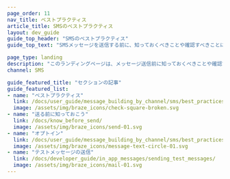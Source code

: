 ```yaml
---
page_order: 11
nav_title: ベストプラクティス
article_title: SMSのベストプラクティス
layout: dev_guide
guide_top_header: "SMSのベストプラクティス"
guide_top_text: "SMSメッセージを送信する前に、知っておくべきことや確認すべきことについては、次の記事を参照してください。"

page_type: landing
description: "このランディングページは、メッセージ送信前に知っておくべきことや確認すべきことを強調するベストプラクティスのホームです。"
channel: SMS

guide_featured_title: "セクションの記事"
guide_featured_list:
- name: "ベストプラクティス"
  link: /docs/user_guide/message_building_by_channel/sms/best_practices/best_practices/
  image: /assets/img/braze_icons/check-square-broken.svg
- name: "送る前に知っておこう"
  link: /docs/know_before_send/
  image: /assets/img/braze_icons/send-01.svg
- name: "オプトイン"
  link: /docs/user_guide/message_building_by_channel/sms/best_practices/opt-ins/
  image: /assets/img/braze_icons/message-text-circle-01.svg
- name: "テストメッセージの送信"
  link: /docs/developer_guide/in_app_messages/sending_test_messages/
  image: /assets/img/braze_icons/mail-01.svg
---
```


<br><br>
